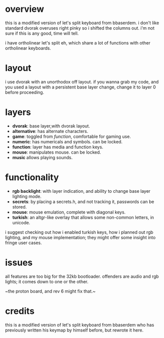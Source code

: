 # overview

 this is a modified version of let's split keyboard from bbaserdem. i don't like standard dvorak overuses right pinky
 so i shifted the columns out. i'm not sure if this is any good, time will tell.

 i have ortholinear let's split eh, which share a lot of functions with other ortholinear keyboards.

# layout

i use dvorak with an unorthodox off layout.
if you wanna grab my code, and you used a layout with a persistent base
layer change, change it to layer 0 before proceeding.

# layers

* **dvorak**: base layer,with dvorak layout.
* **alternative**: has alternate characters.
* **game**: toggled from *function*, comfortable for gaming use.
* **numeric**: has numericals and symbols. can be locked.
* **function**: layer has media and function keys.
* **mouse**: manipulates mouse. can be locked.
* **music** allows playing sounds.

# functionality

* **rgb backlight**: with layer indication, and ability to change base layer lighting mode.
* **secrets**: by placing a secrets.h, and not tracking it, passwords can be stored.
* **mouse**: mouse emulation, complete with diagonal keys.
* **turkish**: an altgr-like overlay that allows some non-common letters, in unicode.

i suggest checking out how i enabled turkish keys,
how i planned out rgb lighting,
and my mouse implementation;
they might offer some insight into fringe user cases.

# issues

all features are too big for the 32kb bootloader.
offenders are audio and rgb lights; it comes down to one or the other.

~the proton board, and rev 6 might fix that.~

# credits

this is a modified version of let's split keyboard from bbaserdem who has previously written his keymap by himself before, but rewrote it here.
